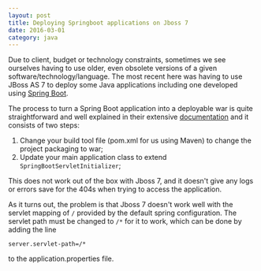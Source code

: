 ```yaml
---
layout: post
title: Deploying Springboot applications on Jboss 7
date: 2016-03-01
category: java
---
```


Due to client, budget or technology constraints, sometimes we see ourselves having to use older, even obsolete versions of a given software/technology/language. The most recent here was having to use JBoss AS 7 to deploy some Java applications including one developed using [Spring Boot](http://projects.spring.io/spring-boot/). 

The process to turn a Spring Boot application into a deployable war is quite straightforward and well explained in their extensive [documentation](http://docs.spring.io/spring-boot/docs/current/reference/htmlsingle/#howto-create-a-deployable-war-file) and it consists of two steps:

1. Change your build tool file (pom.xml for us using Maven) to change the project packaging to war;
2. Update your main application class to extend `SpringBootServletInitializer`;

This does not work out of the box with Jboss 7, and it doesn't give any logs or errors save for the 404s when trying to access the application.

As it turns out, the problem is that Jboss 7 doesn't work well with the servlet mapping of `/` provided by the default spring configuration. The servlet path must be changed to `/*` for it to work, which can be done by adding the line 

```
server.servlet-path=/*
```

to the application.properties file. 
